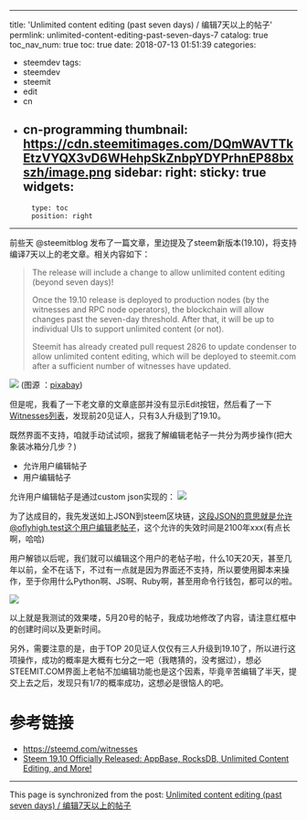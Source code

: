 
---
title: 'Unlimited content editing (past seven days) / 编辑7天以上的帖子'
permlink: unlimited-content-editing-past-seven-days-7
catalog: true
toc_nav_num: true
toc: true
date: 2018-07-13 01:51:39
categories:
- steemdev
tags:
- steemdev
- steemit
- edit
- cn
- cn-programming
thumbnail: https://cdn.steemitimages.com/DQmWAVTTkEtzVYQX3vD6WHehpSkZnbpYDYPrhnEP88bxszh/image.png
sidebar:
    right:
        sticky: true
widgets:
    -
        type: toc
        position: right
---


前些天 @steemitblog 发布了一篇文章，里边提及了steem新版本(19.10)，将支持编译7天以上的老文章。相关内容如下：

>The release will include a change to allow unlimited content editing (beyond seven days)!
>
>Once the 19.10 release is deployed to production nodes (by the witnesses and RPC node operators), the blockchain will allow changes past the seven-day threshold. After that, it will be up to individual UIs to support unlimited content (or not).
>
>Steemit has already created pull request 2826 to update condenser to allow unlimited content editing, which will be deployed to steemit.com after a sufficient number of witnesses have updated.

![](https://cdn.steemitimages.com/DQmWAVTTkEtzVYQX3vD6WHehpSkZnbpYDYPrhnEP88bxszh/image.png)
(图源 ：[pixabay](https://pixabay.com/))

但是呢，我看了一下老文章的文章底部并没有显示Edit按钮，然后看了一下[Witnesses列表](https://steemd.com/witnesses)，发现前20见证人，只有3人升级到了19.10。

既然界面不支持，咱就手动试试呗，据我了解编辑老帖子一共分为两步操作(把大象装冰箱分几步？)
* 允许用户编辑帖子
* 用户编辑帖子

允许用户编辑帖子是通过custom json实现的：
![](https://cdn.steemitimages.com/DQmbYTx9DcQo2cJUpUdnuB9KFqPxchENb1nHfutevPsE7q3/image.png)

为了达成目的，我先发送如上JSON到steem区块链，这段JSON的意思就是允许@oflyhigh.test这个用户编辑老帖子，这个允许的失效时间是2100年xxx(有点长啊，哈哈)

用户解锁以后呢，我们就可以编辑这个用户的老帖子啦，什么10天20天，甚至几年以前，全不在话下，不过有一点就是因为界面还不支持，所以要使用脚本来操作，至于你用什么Python啊、JS啊、Ruby啊，甚至用命令行钱包，都可以的啦。

![](https://cdn.steemitimages.com/DQmepf4iKQ3EjaSpsP48kYFiavyw3pP1YxZC5PsG2LybCiC/image.png)

以上就是我测试的效果喽，5月20号的帖子，我成功地修改了内容，请注意红框中的创建时间以及更新时间。

另外，需要注意的是，由于TOP 20见证人仅仅有三人升级到19.10了，所以进行这项操作，成功的概率是大概有七分之一吧（我瞎猜的，没考据过），想必STEEMIT.COM界面上老帖不加编辑功能也是这个因素，毕竟辛苦编辑了半天，提交上去之后，发现只有1/7的概率成功，这想必是很恼人的吧。

# 参考链接

* https://steemd.com/witnesses
* [Steem 19.10 Officially Released: AppBase, RocksDB, Unlimited Content Editing, and More!](https://steemit.com/steem/@steemitblog/steem-19-10-officially-released-appbase-rocksdb-unlimited-content-editing-and-more)

- - -

This page is synchronized from the post: [Unlimited content editing (past seven days) / 编辑7天以上的帖子](https://steemit.com/@oflyhigh/unlimited-content-editing-past-seven-days-7)
